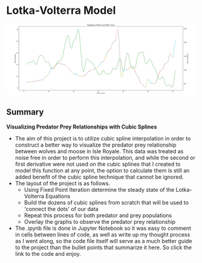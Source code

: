 # Lotka-Volterra Model

<p align="center">
  <img src="/images/Predator_Prey.png">
</p>

## Summary

**Visualizing Predator Prey Relationships with Cubic Splines**

- The aim of this project is to utilize cubic spline interpolation in order to construct a better way to visualize the predator prey relationship between wolves and moose in Isle Royale. This data was treated as noise free in order to perform this interpolation, and while the second or first derivative were not used on the cubic splines that I created to model this function at any point, the option to calculate them is still an added benefit of the cubic spline technique that cannot be ignored.
- The layout of the project is as follows.
  - Using Fixed Point Iteration determine the steady state of the Lotka-Volterra Equations
  - Build the dozens of cubic splines from scratch that will be used to 'connect the dots' of our data
  - Repeat this process for both predator and prey populations
  - Overlay the graphs to observe the predator prey relationship
- The .ipynb file is done in Jupyter Notebook so it was easy to comment in cells between lines of code, as well as write up my thought process as I went along, so the code file itself will serve as a much better guide to the project than the bullet points that summarize it here. So click the link to the code and enjoy.
